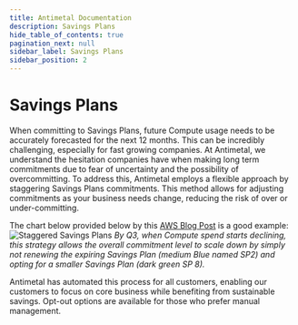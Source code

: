 ```yaml
---
title: Antimetal Documentation
description: Savings Plans
hide_table_of_contents: true
pagination_next: null
sidebar_label: Savings Plans
sidebar_position: 2
---
```


# Savings Plans

When committing to Savings Plans, future Compute usage needs to be accurately forecasted for the next 12 months. This can be incredibly challenging, especially for fast growing companies. At Antimetal, we understand the hesitation companies have when making long term commitments due to fear of uncertainty and the possibility of overcommitting. To address this, Antimetal employs a flexible approach by staggering Savings Plans commitments. This method allows for adjusting commitments as your business needs change, reducing the risk of over or under-committing. 

The chart below provided below by this [AWS Blog Post](https://aws.amazon.com/blogs/aws-cloud-financial-management/how-can-i-use-rolling-savings-plans-to-reduce-commitment-risk/) is a good example:
![Staggered Savings Plans](/img/staggered_savings_plans.png "Staggered Savings Plans")
*By Q3, when Compute spend starts declining, this strategy allows the overall commitment level to scale down by simply not renewing the expiring Savings Plan (medium Blue named SP2) and opting for a smaller Savings Plan (dark green SP 8).*

Antimetal has automated this process for all customers, enabling our customers to focus on core business while benefiting from sustainable savings. Opt-out options are available for those who prefer manual management.